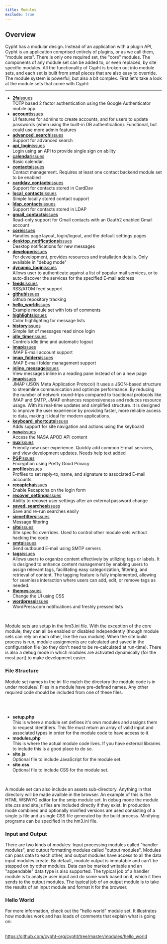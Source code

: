 ```yaml
---
title: Modules
exclude: true
---
```

<h2>Overview</h2>
<p>Cypht has a modular design. Instead of an application with a plugin API, Cypht is an application comprised
    entirely of plugins, or as we call them, "module sets". There is only one required set, the "core" modules. The
    components of any module set can be added to, or even replaced, by site specific modules. All the functionality
    of Cypht is broken out into module sets, and each set is built from small pieces that are also easy to override.
    The module system is powerful, but also a bit complex. First let's take a look at the module sets that come with
    Cypht:</p>
<hr>
<ul>
    <li><a href="https://github.com/cypht-org/cypht/tree/master/modules/2fa"><b>2fa</b></a><a
            title="Open issues at Github" class="issue_link"
            href="https://github.com/cypht-org/cypht/issues?utf8=%E2%9C%93&q=is%3Aissue+is%3Aopen+label%3A2fa">issues</a><br />TOTP
        based 2 factor authentication using the Google Authenticator mobile app
    </li>
    <li><a href="https://github.com/cypht-org/cypht/tree/master/modules/account"><b>account</b></a><a
            title="Open issues at Github" class="issue_link"
            href="https://github.com/cypht-org/cypht/issues?utf8=%E2%9C%93&q=is%3Aissue+is%3Aopen+label%3Aaccount">issues</a><br />UI
        features for admins to create accounts, and for users to update passwords (when using the built-in DB
        authentication). Functional, but could use more admin features
    </li>
    <li>
        <a href="https://github.com/cypht-org/cypht/tree/master/modules/advanced_search"><b>advanced_search</b></a><a
            title="Open issues at Github" class="issue_link"
            href="https://github.com/cypht-org/cypht/issues?utf8=%E2%9C%93&q=is%3Aissue+is%3Aopen+label%3Aadvanced_search">issues</a><br />Support
        for advanced search
    </li>
    <li><a href="https://github.com/cypht-org/cypht/tree/master/modules/api_login"><b>api_login</b></a><a
            title="Open issues at Github" class="issue_link"
            href="https://github.com/cypht-org/cypht/issues?utf8=%E2%9C%93&q=is%3Aissue+is%3Aopen+label%3Aapi_login">issues</a><br />Login
        using an API to provide single sign on ability
    </li>
    <li><a href="https://github.com/cypht-org/cypht/tree/master/modules/calendar"><b>calendar</b></a><a
            title="Open issues at Github" class="issue_link"
            href="https://github.com/cypht-org/cypht/issues?utf8=%E2%9C%93&q=is%3Aissue+is%3Aopen+label%3Acalendar">issues</a><br />Basic
        calendar.
    </li>
    <li><a href="https://github.com/cypht-org/cypht/tree/master/modules/contacts"><b>contacts</b></a><a
            title="Open issues at Github" class="issue_link"
            href="https://github.com/cypht-org/cypht/issues?utf8=%E2%9C%93&q=is%3Aissue+is%3Aopen+label%3Acontacts">issues</a><br />Contact
        management. Requires at least one contact backend module set to be enabled
    </li>
    <li>
        <a href="https://github.com/cypht-org/cypht/tree/master/modules/carddav_contacts"><b>carddav_contacts</b></a><a
            title="Open issues at Github" class="issue_link"
            href="https://github.com/cypht-org/cypht/issues?utf8=%E2%9C%93&q=is%3Aissue+is%3Aopen+label%3Acarddav_contacts">issues</a><br />Support
        for contacts stored in CardDav
    </li>
    <li><a href="https://github.com/cypht-org/cypht/tree/master/modules/local_contacts"><b>local_contacts</b></a><a
            title="Open issues at Github" class="issue_link"
            href="https://github.com/cypht-org/cypht/issues?utf8=%E2%9C%93&q=is%3Aissue+is%3Aopen+label%3Alocal_contacts">issues</a><br />Simple
        locally stored contact support
    </li>
    <li><a href="https://github.com/cypht-org/cypht/tree/master/modules/ldap_contacts"><b>ldap_contacts</b></a><a
            title="Open issues at Github" class="issue_link"
            href="https://github.com/cypht-org/cypht/issues?utf8=%E2%9C%93&q=is%3Aissue+is%3Aopen+label%3Aldap_contacts">issues</a><br />Support
        for contacts stored in LDAP
    </li>
    <li><a href="https://github.com/cypht-org/cypht/tree/master/modules/gmail_contacts"><b>gmail_contacts</b></a><a
            title="Open issues at Github" class="issue_link"
            href="https://github.com/cypht-org/cypht/issues?utf8=%E2%9C%93&q=is%3Aissue+is%3Aopen+label%3Agmail_contacts">issues</a><br />Read-only
        support for Gmail contacts with an Oauth2 enabled Gmail account
    </li>
    <li><a href="https://github.com/cypht-org/cypht/tree/master/modules/core"><b>core</b></a><a
            title="Open issues at Github" class="issue_link"
            href="https://github.com/cypht-org/cypht/issues?utf8=%E2%9C%93&q=is%3Aissue+is%3Aopen+label%3Acore">issues</a><br />
        Handles page layout, login/logout, and the default settings pages
    </li>
    <li><a
            href="https://github.com/cypht-org/cypht/tree/master/modules/desktop_notifications"><b>desktop_notifications</b></a><a
            title="Open issues at Github" class="issue_link"
            href="https://github.com/cypht-org/cypht/issues?utf8=%E2%9C%93&q=is%3Aissue+is%3Aopen+label%3Adesktop_notifications">issues</a><br />Desktop
        notifications for new messages
    </li>
    <li><a href="https://github.com/cypht-org/cypht/tree/master/modules/developer"><b>developer</b></a><a
            title="Open issues at Github" class="issue_link"
            href="https://github.com/cypht-org/cypht/issues?utf8=%E2%9C%93&q=is%3Aissue+is%3Aopen+label%3Adeveloper">issues</a><br />
        For development, provides resources and installation details. Only available in "debug mode"
    </li>
    <li><a href="https://github.com/cypht-org/cypht/tree/master/modules/dynamic_login"><b>dynamic_login</b></a><a
            title="Open issues at Github" class="issue_link"
            href="https://github.com/cypht-org/cypht/issues?utf8=%E2%9C%93&q=is%3Aissue+is%3Aopen+label%3Adynamic_login">issues</a><br />Allows
        user to authenticate against a list of popular mail services, or to auto-discover the services for the
        specified E-mail address
    </li>
    <li><a href="https://github.com/cypht-org/cypht/tree/master/modules/feeds"><b>feeds</b></a><a
            title="Open issues at Github" class="issue_link"
            href="https://github.com/cypht-org/cypht/issues?utf8=%E2%9C%93&q=is%3Aissue+is%3Aopen+label%3Afeeds">issues</a><br />
        RSS/ATOM feed support
    </li>
    <li><a href="https://github.com/cypht-org/cypht/tree/master/modules/github"><b>github</b></a><a
            title="Open issues at Github" class="issue_link"
            href="https://github.com/cypht-org/cypht/issues?utf8=%E2%9C%93&q=is%3Aissue+is%3Aopen+label%3Agithub">issues</a><br />
        Github repository tracking
    </li>
    <li><a href="https://github.com/cypht-org/cypht/tree/master/modules/hello_world"><b>hello_world</b></a><a
            title="Open issues at Github" class="issue_link"
            href="https://github.com/cypht-org/cypht/issues?utf8=%E2%9C%93&q=is%3Aissue+is%3Aopen+label%3Ahello_world">issues</a><br />
        Example module set with lots of comments
    </li>
    <li><a href="https://github.com/cypht-org/cypht/tree/master/modules/highlights"><b>highlights</b></a><a
            title="Open issues at Github" class="issue_link"
            href="https://github.com/cypht-org/cypht/issues?utf8=%E2%9C%93&q=is%3Aissue+is%3Aopen+label%3Ahighlights">issues</a><br />
        Color highlighting for message lists
    </li>
    <li><a href="https://github.com/cypht-org/cypht/tree/master/modules/history"><b>history</b></a><a
            title="Open issues at Github" class="issue_link"
            href="https://github.com/cypht-org/cypht/issues?utf8=%E2%9C%93&q=is%3Aissue+is%3Aopen+label%3Ahistory">issues</a><br />
        Simple list of messages read since login
    </li>
    <li><a href="https://github.com/cypht-org/cypht/tree/master/modules/idle_timer"><b>idle_timer</b></a><a
            title="Open issues at Github" class="issue_link"
            href="https://github.com/cypht-org/cypht/issues?utf8=%E2%9C%93&q=is%3Aissue+is%3Aopen+label%3Aidle_timer">issues</a><br />
        Controls idle time and automatic logout
    </li>
    <li><a href="https://github.com/cypht-org/cypht/tree/master/modules/imap"><b>imap</b></a><a
            title="Open issues at Github" class="issue_link"
            href="https://github.com/cypht-org/cypht/issues?utf8=%E2%9C%93&q=is%3Aissue+is%3Aopen+label%3Aimap">issues</a><br />
        IMAP E-mail account support
    </li>
    <li><a href="https://github.com/cypht-org/cypht/tree/master/modules/imap_folders"><b>imap_folders</b></a><a
            title="Open issues at Github" class="issue_link"
            href="https://github.com/cypht-org/cypht/issues?utf8=%E2%9C%93&q=is%3Aissue+is%3Aopen+label%3Aimap_folders">issues</a><br />
        IMAP E-mail folder management support
    </li>
    <li><a href="https://github.com/cypht-org/cypht/tree/master/modules/inline_message"><b>inline_message</b></a><a
            title="Open issues at Github" class="issue_link"
            href="https://github.com/cypht-org/cypht/issues?utf8=%E2%9C%93&q=is%3Aissue+is%3Aopen+label%3Ainline_message">issues</a><br />
        View messages inline in a reading pane instead of on a new page
    </li>
    <li><a href="https://github.com/cypht-org/cypht/blob/master/modules/imap/hm-jmap.php"><b>jmap</b></a><a
            title="Open issues at Github" class="issue_link"
            href="https://github.com/cypht-org/cypht/issues?utf8=%E2%9C%93&q=is%3Aissue+is%3Aopen+label%3Ajmap">issues</a><br />
        JMAP (JSON Meta Application Protocol) It uses a JSON-based structure to streamline communication and optimize
        performance. By reducing the number of network round-trips compared to traditional protocols like IMAP and SMTP,
        JMAP enhances responsiveness and reduces resource usage. With its real-time updates and simplified structure. It
        is designed to improve the user experience by providing faster, more reliable access to data, making it ideal
        for modern applications.
    </li>
    <li>
        <a
            href="https://github.com/cypht-org/cypht/tree/master/modules/keyboard_shortcuts"><b>keyboard_shortcuts</b></a><a
            title="Open issues at Github" class="issue_link"
            href="https://github.com/cypht-org/cypht/issues?utf8=%E2%9C%93&q=is%3Aissue+is%3Aopen+label%3Akeyboard_shortcuts">issues</a><br />Adds
        support for site navigation and actions using the keyboard
    </li>
    <li><a href="https://github.com/cypht-org/cypht/tree/master/modules/nasa"><b>nasa</b></a><a
            title="Open issues at Github" class="issue_link"
            href="https://github.com/cypht-org/cypht/issues?utf8=%E2%9C%93&q=is%3Aissue+is%3Aopen+label%3Anasa">issues</a><br />Access
        the NASA APOD API content
    </li>
    <li><a href="https://github.com/cypht-org/cypht/tree/master/modules/nux"><b>nux</b></a><a
            title="Open issues at Github" class="issue_link"
            href="https://github.com/cypht-org/cypht/issues?utf8=%E2%9C%93&q=is%3Aissue+is%3Aopen+label%3Anux">issues</a><br />
        Friendly new user experience. Quickly add common E-mail services, and view development updates. Needs help
        text added
    </li>
    <li><a href="https://github.com/cypht-org/cypht/tree/master/modules/pgp"><b>PGP</b></a><a
            title="Open issues at Github" class="issue_link"
            href="https://github.com/cypht-org/cypht/issues?utf8=%E2%9C%93&q=is%3Aissue+is%3Aopen+label%3Apgp">issues</a><br />
        Encryption using Pretty Good Privacy
    </li>
    <li><a href="https://github.com/cypht-org/cypht/tree/master/modules/profiles"><b>profiles</b></a><a
            title="Open issues at Github" class="issue_link"
            href="https://github.com/cypht-org/cypht/issues?utf8=%E2%9C%93&q=is%3Aissue+is%3Aopen+label%3Aprofiles">issues</a><br />
        Profiles to set reply-to, name, and signature to associated E-mail accounts
    </li>
    <li><a href="https://github.com/cypht-org/cypht/tree/master/modules/recaptcha"><b>recaptcha</b></a><a
            title="Open issues at Github" class="issue_link"
            href="https://github.com/cypht-org/cypht/issues?utf8=%E2%9C%93&q=is%3Aissue+is%3Aopen+label%3Arecaptcha">issues</a><br />
        Enable Recaptcha on the login form
    </li>
    <li>
        <a href="https://github.com/cypht-org/cypht/tree/master/modules/recover_settings"><b>recover_settings</b></a><a
            title="Open issues at Github" class="issue_link"
            href="https://github.com/cypht-org/cypht/issues?utf8=%E2%9C%93&q=is%3Aissue+is%3Aopen+label%3Arecover_settings">issues</a><br />
        Ability to recover user settings after an external password change
    </li>
    <li><a href="https://github.com/cypht-org/cypht/tree/master/modules/saved_searches"><b>saved_searches</b></a><a
            title="Open issues at Github" class="issue_link"
            href="https://github.com/cypht-org/cypht/issues?utf8=%E2%9C%93&q=is%3Aissue+is%3Aopen+label%3Asaved_searches">issues</a><br />
        Save and re-run searches easily
    </li>
    <li><a href="https://github.com/cypht-org/cypht/tree/master/modules/sievefilters"><b>sievefilters</b></a><a
            title="Open issues at Github" class="issue_link"
            href="https://github.com/cypht-org/cypht/issues?utf8=%E2%9C%93&q=is%3Aissue+is%3Aopen+label%3Asievefilters">issues</a><br />
        Message filtering
    </li>
    <li><a href="https://github.com/cypht-org/cypht/tree/master/modules/site"><b>site</b></a><a
            title="Open issues at Github" class="issue_link"
            href="https://github.com/cypht-org/cypht/issues?utf8=%E2%9C%93&q=is%3Aissue+is%3Aopen+label%3Asite">issues</a><br />
        Site specific overrides. Used to control other module sets without hacking the code
    </li>
    <li><a href="https://github.com/cypht-org/cypht/tree/master/modules/smtp"><b>smtp</b></a><a
            title="Open issues at Github" class="issue_link"
            href="https://github.com/cypht-org/cypht/issues?utf8=%E2%9C%93&q=is%3Aissue+is%3Aopen+label%3Asmtp">issues</a><br />
        Send outbound E-mail using SMTP servers
    </li>
    <li><a href="https://github.com/cypht-org/cypht/tree/master/modules/tags"><b>tags</b></a><a
            title="Open issues at Github" class="issue_link"
            href="https://github.com/cypht-org/cypht/issues?utf8=%E2%9C%93&q=is%3Aissue+is%3Aopen+label%3Atags">issues</a><br />
        Allows users to organize content effectively by utilizing tags or labels. It is designed to enhance content
        management by enabling users to assign relevant tags, facilitating easy categorization, filtering, and retrieval
        of content. The tagging feature is fully implemented, allowing for seamless interaction where users can add,
        edit, or remove tags as needed.
    </li>
    <li><a href="https://github.com/cypht-org/cypht/tree/master/modules/themes"><b>themes</b></a><a
            title="Open issues at Github" class="issue_link"
            href="https://github.com/cypht-org/cypht/issues?utf8=%E2%9C%93&q=is%3Aissue+is%3Aopen+label%3Athemes">issues</a><br />
        Change the UI using CSS
    </li>
    <li><a href="https://github.com/cypht-org/cypht/tree/master/modules/wordpress"><b>wordpress</b></a><a
            title="Open issues at Github" class="issue_link"
            href="https://github.com/cypht-org/cypht/issues?utf8=%E2%9C%93&q=is%3Aissue+is%3Aopen+label%3Awordpress">issues</a><br />
        WordPress.com notifications and freshly pressed lists
    </li>
</ul>
<br />
<p> Module sets are setup in the hm3.ini file. With the exception of the core module, they can all be enabled or
    disabled independently (though module sets can rely on each other, like the nux module). When the site build
    process is run, module assignments are calculated and saved in the configuration file (so they don't need to be
    re-calculated at run-time). There is also a debug mode in which modules are activated dynamically (for the most
    part) to make development easier. </p>
<h3>File Structure</h3>
<p> Module set names in the ini file match the directory the module code is in under modules/. Files in a module
    have pre-defined names. Any other required code should be included from one of these files.
</p>
<br /><br />
<ul>
    <li><b>setup.php</b><br />This is where a module set defines it's own modules and assigns them to request
        identifiers. This file must return an array of valid input and associated types in order for the module code
        to have access to it.
    </li>
    <li><b>modules.php</b><br />This is where the actual module code lives. If you have external libraries to include
        this is a good place to do so.
    </li>
    <li><b>site.js</b><br />Optional file to include JavaScript for the module set.</li>
    <li><b>site.css</b><br />Optional file to include CSS for the module set.</li>
</ul>
<br />
<p> A module set can also include an assets sub-directory. Anything in that directory will be made availble in the
    browser. An example of this is the HTML WSIWYG editor for the smtp module set. In debug mode the module site.css
    and site.js files are included directly if they exist. In production mode combined and optionally minified
    versions are used consisting of a single js file and a single CSS file generated by the build process. Minifying
    programs can be specified in the hm3.ini file.
</p>
<h3>Input and Output</h3>
<p> There are two kinds of modules: Input processing modules called "handler modules", and output formatting modules
    called "output modules". Modules can pass data to each other, and output modules have access to all the data
    input modules create. By default, module output is immutable and can't be stepped on by other modules. Data can
    be marked writable and an "appendable" data type is also supported. The typical job of a handler module is to
    analyze user input and do some work based on it, which it then sends to the output modules. The typical job of
    an output module is to take the results of an input module and format it for the browser.
</p>
<h3>Hello World</h3>
<p> For more information, check out the "hello world" module set. It illustrates how modules work and has loads of
    comments that explain what is going on:<br /><br />
</p>
<a
    href="https://github.com/cypht-org/cypht/tree/master/modules/hello_world">https://github.com/cypht-org/cypht/tree/master/modules/hello_world</a>
<br /><br />